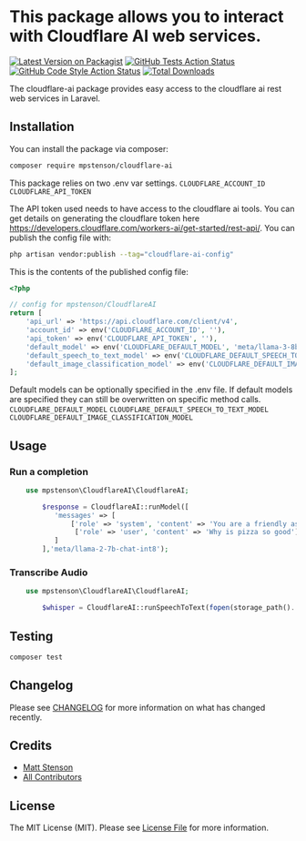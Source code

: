 # This package allows you to interact with Cloudflare AI web services.

[![Latest Version on Packagist](https://img.shields.io/packagist/v/mpstenson/cloudflare-ai.svg?style=flat-square)](https://packagist.org/packages/mpstenson/cloudflare-ai)
[![GitHub Tests Action Status](https://img.shields.io/github/actions/workflow/status/mpstenson/cloudflare-ai/run-tests.yml?branch=main&label=tests&style=flat-square)](https://github.com/mpstenson/cloudflare-ai/actions?query=workflow%3Arun-tests+branch%3Amain)
[![GitHub Code Style Action Status](https://img.shields.io/github/actions/workflow/status/mpstenson/cloudflare-ai/fix-php-code-style-issues.yml?branch=main&label=code%20style&style=flat-square)](https://github.com/mpstenson/cloudflare-ai/actions?query=workflow%3A"Fix+PHP+code+style+issues"+branch%3Amain)
[![Total Downloads](https://img.shields.io/packagist/dt/mpstenson/cloudflare-ai.svg?style=flat-square)](https://packagist.org/packages/mpstenson/cloudflare-ai)

The cloudflare-ai package provides easy access to the cloudflare ai rest web services in Laravel.

## Installation

You can install the package via composer:

```bash
composer require mpstenson/cloudflare-ai
```

This package relies on two .env var settings. 
```CLOUDFLARE_ACCOUNT_ID```
```CLOUDFLARE_API_TOKEN```

The API token used needs to have access to the cloudflare ai tools. You can get details on generating the cloudflare token here https://developers.cloudflare.com/workers-ai/get-started/rest-api/. 
You can publish the config file with:

```bash
php artisan vendor:publish --tag="cloudflare-ai-config"
```

This is the contents of the published config file:

```php
<?php

// config for mpstenson/CloudflareAI
return [
    'api_url' => 'https://api.cloudflare.com/client/v4',
    'account_id' => env('CLOUDFLARE_ACCOUNT_ID', ''),
    'api_token' => env('CLOUDFLARE_API_TOKEN', ''),
    'default_model' => env('CLOUDFLARE_DEFAULT_MODEL', 'meta/llama-3-8b-instruct'),
    'default_speech_to_text_model' => env('CLOUDFLARE_DEFAULT_SPEECH_TO_TEXT_MODEL', 'openai/whisper'),
    'default_image_classification_model' => env('CLOUDFLARE_DEFAULT_IMAGE_CLASSIFICATION_MODEL', 'microsoft/resnet-50'),
];
```

Default models can be optionally specified in the .env file. If default models are specified they can still be overwritten on specific method calls.
```CLOUDFLARE_DEFAULT_MODEL```
```CLOUDFLARE_DEFAULT_SPEECH_TO_TEXT_MODEL```
```CLOUDFLARE_DEFAULT_IMAGE_CLASSIFICATION_MODEL```

## Usage

### Run a completion
```php
    use mpstenson\CloudflareAI\CloudflareAI;

        $response = CloudflareAI::runModel([
           'messages' => [
               ['role' => 'system', 'content' => 'You are a friendly assistant'],
                ['role' => 'user', 'content' => 'Why is pizza so good'],
           ]
        ],'meta/llama-2-7b-chat-int8');
```
### Transcribe Audio
```php
    use mpstenson\CloudflareAI\CloudflareAI;

        $whisper = CloudflareAI::runSpeechToText(fopen(storage_path().'/app/public/test.mp3', 'r'),'openai/whisper');
```
## Testing

```bash
composer test
```

## Changelog

Please see [CHANGELOG](CHANGELOG.md) for more information on what has changed recently.

## Credits

- [Matt Stenson](https://github.com/mpstenson)
- [All Contributors](../../contributors)

## License

The MIT License (MIT). Please see [License File](LICENSE.md) for more information.
